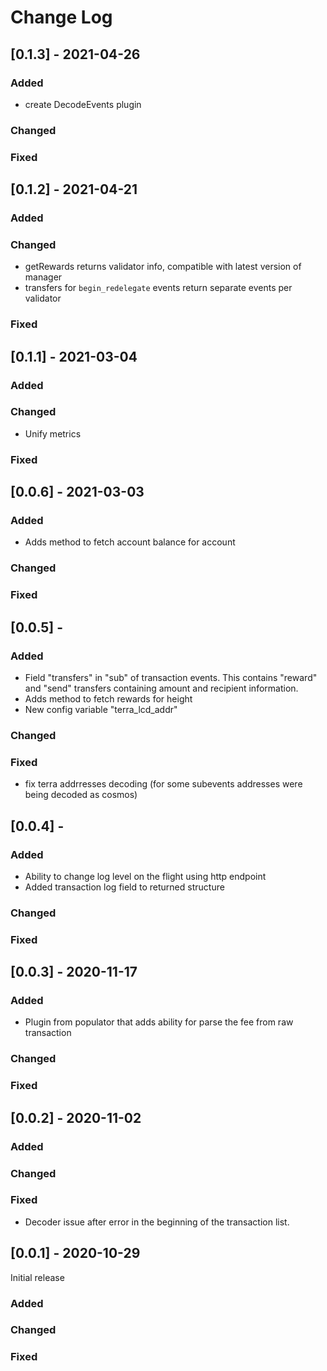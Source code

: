 # Change Log

## [0.1.3] - 2021-04-26

### Added
- create DecodeEvents plugin
### Changed
### Fixed

## [0.1.2] - 2021-04-21

### Added
### Changed
- getRewards returns validator info, compatible with latest version of manager
- transfers for `begin_redelegate` events return separate events per validator
### Fixed

## [0.1.1] - 2021-03-04

### Added
### Changed
- Unify metrics
### Fixed


## [0.0.6] - 2021-03-03

### Added
- Adds  method to fetch account balance for account
### Changed
### Fixed

## [0.0.5] -

### Added
- Field "transfers" in "sub" of transaction events. This contains "reward" and "send" transfers containing amount and recipient information.
- Adds  method to fetch rewards for height
- New config variable "terra_lcd_addr"
### Changed
### Fixed
- fix terra addrresses decoding (for some subevents addresses were being decoded as cosmos)

## [0.0.4] -

### Added
- Ability to change log level on the flight using http endpoint
- Added transaction log field to returned structure
### Changed
### Fixed

## [0.0.3] - 2020-11-17

### Added
- Plugin from populator that adds ability for parse the fee from raw transaction
### Changed
### Fixed

## [0.0.2] - 2020-11-02

### Added
### Changed
### Fixed
- Decoder issue after error in the beginning of the transaction list.

## [0.0.1] - 2020-10-29

Initial release

### Added
### Changed
### Fixed
